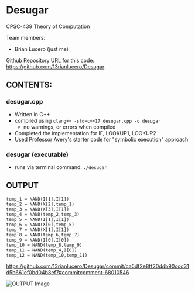 # Desugar

CPSC-439 Theory of Computation

Team members:
- Brian Lucero (just me)

Github Repository URL for this code: https://github.com/13rianlucero/Desugar

## CONTENTS: 

### desugar.cpp
- Written in C++
- compiled using `clang++ -std=c++17 desugar.cpp -o desugar`
  - no warnings, or errors when compiled
- Completed the implementation for IF, LOOKUP1, LOOKUP2
- Used Professor Avery's starter code for "symbolic execution" approach

### desugar (executable)
- runs via terminal command: `./desugar`

## OUTPUT

```
temp_1 = NAND(I[1],I[1])
temp_2 = NAND(X[2],temp_1)
temp_3 = NAND(X[3],I[1])
temp_4 = NAND(temp_2,temp_3)
temp_5 = NAND(I[1],I[1])
temp_6 = NAND(X[0],temp_5)
temp_7 = NAND(X[1],I[1])
temp_8 = NAND(temp_6,temp_7)
temp_9 = NAND(I[0],I[0])
temp_10 = NAND(temp_8,temp_9)
temp_11 = NAND(temp_4,I[0])
temp_12 = NAND(temp_10,temp_11)
```
https://github.com/13rianlucero/Desugar/commit/ca5df2e8ff20ddb90ccd31d5b661ef0bd04b8ef7#commitcomment-68010546

![OUTPUT Image](https://user-images.githubusercontent.com/47013770/156864140-75ecadd8-d685-4d31-aa73-a0c9c42a8402.jpeg)
